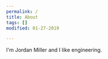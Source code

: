 ```yaml
---
permalink: /
title: About
tags: []
modified: 01-27-2019

---
```


I'm Jordan Miller and I like engineering.
